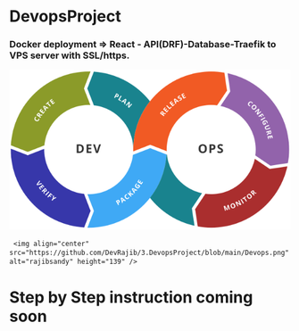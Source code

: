 # DevopsProject
### Docker deployment =>  React - API(DRF)-Database-Traefik to VPS server with SSL/https.





[![MasterHead](https://github.com/DevRajib/3.DevopsProject/blob/main/Devops.png)](#)




     <img align="center" src="https://github.com/DevRajib/3.DevopsProject/blob/main/Devops.png" alt="rajibsandy" height="139" />


# Step by Step instruction coming soon



